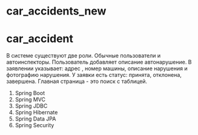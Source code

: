 # car_accidents_new
# car_accident
 В системе существуют две роли. Обычные пользователи и автоинспекторы.
   Пользователь добавляет описание автонарушение. В заявлении указывает: адрес
   , номер машины, описание нарушения и фотографию нарушения.
   У заявки есть статус: принята, отклонена, завершена. Главная страница - это поиск с таблицей.
1. Spring Boot
2. Spring MVC
3. Spring JDBC
4. Spring Hibernate
5. Spring Data JPA
6. Spring Security

